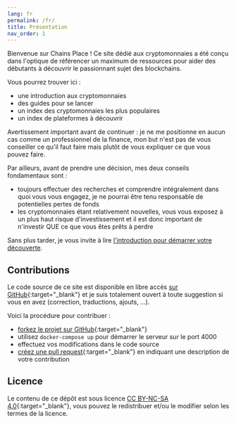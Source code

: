 ```yaml
---
lang: fr
permalink: /fr/
title: Présentation
nav_order: 1
---
```


Bienvenue sur Chains Place ! Ce site dédié aux cryptomonnaies a été conçu dans l'optique de référencer un maximum de ressources pour aider des débutants à découvrir le passionnant sujet des blockchains.

Vous pourrez trouver ici :
- une introduction aux cryptomonnaies
- des guides pour se lancer
- un index des cryptomonnaies les plus populaires
- un index de plateformes à découvrir

Avertissement important avant de continuer : je ne me positionne en aucun cas comme un professionnel de la finance, mon but n'est pas de vous conseiller ce qu'il faut faire mais plutôt de vous expliquer ce que vous pouvez faire.

Par ailleurs, avant de prendre une décision, mes deux conseils fondamentaux sont :
- toujours effectuer des recherches et comprendre intégralement dans quoi vous vous engagez, je ne pourrai être tenu responsable de potentielles pertes de fonds
- les cryptomonnaies étant relativement nouvelles, vous vous exposez à un plus haut risque d'investissement et il est donc important de n'investir QUE ce que vous êtes prêts à perdre

Sans plus tarder, je vous invite à lire [l'introduction pour démarrer votre découverte](/fr/introduction).


## Contributions

Le code source de ce site est disponible en libre accès [sur GitHub](https://github.com/n4zim/chains.place){:target="_blank"} et je suis totalement ouvert à toute suggestion si vous en avez (correction, traductions, ajouts, ...).

Voici la procédure pour contribuer :
- [forkez le projet sur GitHub](https://github.com/n4zim/chains.place/fork){:target="_blank"}
- utilisez `docker-compose up` pour démarrer le serveur sur le port 4000
- effectuez vos modifications dans le code source
- [créez une pull request](https://github.com/n4zim/chains.place/compare){:target="_blank"} en indiquant une description de votre contribution


## Licence

Le contenu de ce dépôt est sous licence [CC BY-NC-SA 4.0](https://github.com/n4zim/chains.place/blob/main/LICENSE){:target="_blank"}, vous pouvez le redistribuer et/ou le modifier selon les termes de la licence.
